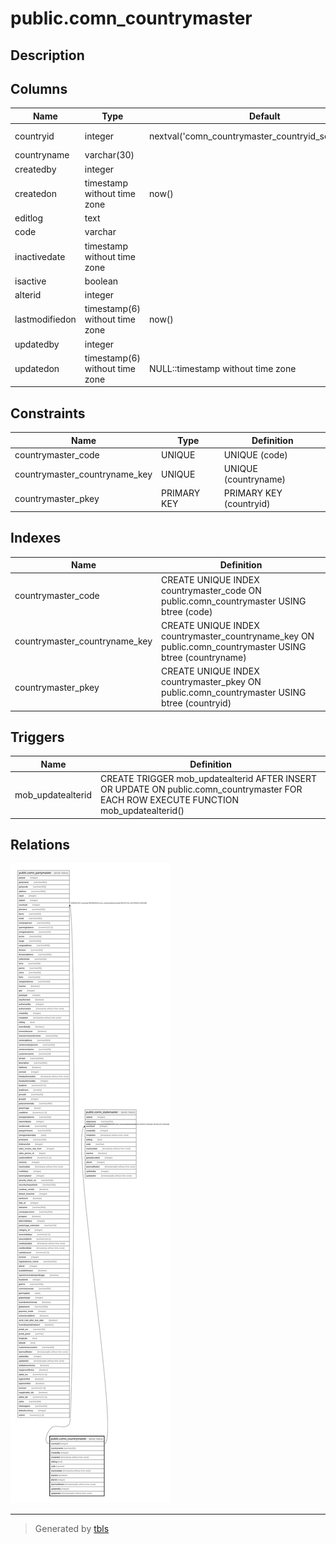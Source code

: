 # public.comn_countrymaster

## Description

## Columns

| Name | Type | Default | Nullable | Children | Parents | Comment |
| ---- | ---- | ------- | -------- | -------- | ------- | ------- |
| countryid | integer | nextval('comn_countrymaster_countryid_seq'::regclass) | false | [public.comn_partymaster](public.comn_partymaster.md) [public.comn_statemaster](public.comn_statemaster.md) |  |  |
| countryname | varchar(30) |  | false |  |  |  |
| createdby | integer |  | true |  |  |  |
| createdon | timestamp without time zone | now() | true |  |  |  |
| editlog | text |  | true |  |  |  |
| code | varchar |  | true |  |  |  |
| inactivedate | timestamp without time zone |  | true |  |  |  |
| isactive | boolean |  | true |  |  |  |
| alterid | integer |  | true |  |  |  |
| lastmodifiedon | timestamp(6) without time zone | now() | true |  |  |  |
| updatedby | integer |  | true |  |  |  |
| updatedon | timestamp(6) without time zone | NULL::timestamp without time zone | true |  |  |  |

## Constraints

| Name | Type | Definition |
| ---- | ---- | ---------- |
| countrymaster_code | UNIQUE | UNIQUE (code) |
| countrymaster_countryname_key | UNIQUE | UNIQUE (countryname) |
| countrymaster_pkey | PRIMARY KEY | PRIMARY KEY (countryid) |

## Indexes

| Name | Definition |
| ---- | ---------- |
| countrymaster_code | CREATE UNIQUE INDEX countrymaster_code ON public.comn_countrymaster USING btree (code) |
| countrymaster_countryname_key | CREATE UNIQUE INDEX countrymaster_countryname_key ON public.comn_countrymaster USING btree (countryname) |
| countrymaster_pkey | CREATE UNIQUE INDEX countrymaster_pkey ON public.comn_countrymaster USING btree (countryid) |

## Triggers

| Name | Definition |
| ---- | ---------- |
| mob_updatealterid | CREATE TRIGGER mob_updatealterid AFTER INSERT OR UPDATE ON public.comn_countrymaster FOR EACH ROW EXECUTE FUNCTION mob_updatealterid() |

## Relations

![er](public.comn_countrymaster.svg)

---

> Generated by [tbls](https://github.com/k1LoW/tbls)
